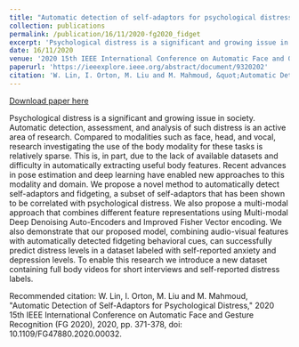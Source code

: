 ```yaml
---
title: "Automatic detection of self-adaptors for psychological distress"
collection: publications
permalink: /publication/16/11/2020-fg2020_fidget
excerpt: 'Psychological distress is a significant and growing issue in society. Automatic detection, assessment, and analysis of such distress is an active area of research. Compared to modalities such as face, head, and vocal, research investigating the use of the body modality for these tasks is relatively sparse. This is, in part, due to the lack of available datasets and difficulty in automatically extracting useful body features. Recent advances in pose estimation and deep learning have enabled new approaches to this modality and domain. We propose a novel method to automatically detect self-adaptors and fidgeting, a subset of self-adaptors that has been shown to be correlated with psychological distress. We also propose a multi-modal approach that combines different feature representations using Multi-modal Deep Denoising Auto-Encoders and Improved Fisher Vector encoding. We also demonstrate that our proposed model, combining audio-visual features with automatically detected fidgeting behavioral cues, can successfully predict distress levels in a dataset labeled with self-reported anxiety and depression levels. To enable this research we introduce a new dataset containing full body videos for short interviews and self-reported distress labels.'
date: 16/11/2020
venue: '2020 15th IEEE International Conference on Automatic Face and Gesture Recognition (FG 2020)'
paperurl: 'https://ieeexplore.ieee.org/abstract/document/9320202'
citation: 'W. Lin, I. Orton, M. Liu and M. Mahmoud, &quot;Automatic Detection of Self-Adaptors for Psychological Distress,&quot; 2020 15th IEEE International Conference on Automatic Face and Gesture Recognition (FG 2020), 2020, pp. 371-378, doi: 10.1109/FG47880.2020.00032.'
---
```


<a href='https://ieeexplore.ieee.org/abstract/document/9320202'>Download paper here</a>

Psychological distress is a significant and growing issue in society. Automatic detection, assessment, and analysis of such distress is an active area of research. Compared to modalities such as face, head, and vocal, research investigating the use of the body modality for these tasks is relatively sparse. This is, in part, due to the lack of available datasets and difficulty in automatically extracting useful body features. Recent advances in pose estimation and deep learning have enabled new approaches to this modality and domain. We propose a novel method to automatically detect self-adaptors and fidgeting, a subset of self-adaptors that has been shown to be correlated with psychological distress. We also propose a multi-modal approach that combines different feature representations using Multi-modal Deep Denoising Auto-Encoders and Improved Fisher Vector encoding. We also demonstrate that our proposed model, combining audio-visual features with automatically detected fidgeting behavioral cues, can successfully predict distress levels in a dataset labeled with self-reported anxiety and depression levels. To enable this research we introduce a new dataset containing full body videos for short interviews and self-reported distress labels.

Recommended citation: W. Lin, I. Orton, M. Liu and M. Mahmoud, "Automatic Detection of Self-Adaptors for Psychological Distress," 2020 15th IEEE International Conference on Automatic Face and Gesture Recognition (FG 2020), 2020, pp. 371-378, doi: 10.1109/FG47880.2020.00032.